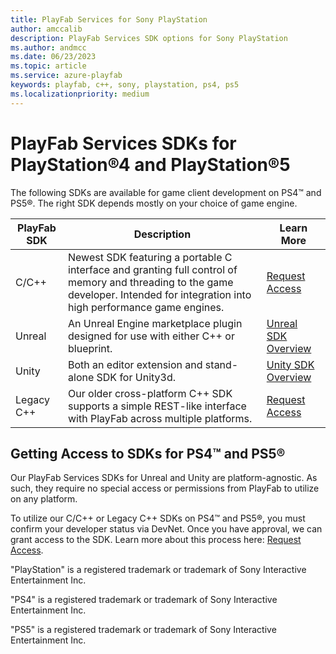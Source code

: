 ```yaml
---
title: PlayFab Services for Sony PlayStation
author: amccalib
description: PlayFab Services SDK options for Sony PlayStation
ms.author: andmcc
ms.date: 06/23/2023
ms.topic: article
ms.service: azure-playfab
keywords: playfab, c++, sony, playstation, ps4, ps5
ms.localizationpriority: medium
---
```


# PlayFab Services SDKs for PlayStation&#174;4 and PlayStation&#174;5 

The following SDKs are available for game client development on PS4™ and PS5®. The right SDK depends mostly on your choice of game engine.

| PlayFab SDK    | Description | Learn More |
|----------------|-------------|------------|
| C/C++ | Newest SDK featuring a portable C interface and granting full control of memory and threading to the game developer. Intended for integration into high performance game engines. | [Request Access](../../features/multiplayer/networking/request-access-for-sdks-samples.md) |
| Unreal         | An Unreal Engine marketplace plugin designed for use with either C++ or blueprint. | [Unreal SDK Overview](../unreal/index.md) |
| Unity          | Both an editor extension and stand-alone SDK for Unity3d. | [Unity SDK Overview](../unity3d/index.md) |
| Legacy C++     | Our older cross-platform C++ SDK supports a simple REST-like interface with PlayFab across multiple platforms. | [Request Access](../../features/multiplayer/networking/request-access-for-sdks-samples.md) |

## Getting Access to SDKs for PS4™ and PS5®

Our PlayFab Services SDKs for Unreal and Unity are platform-agnostic. As such, they require no special access or permissions from PlayFab to utilize on any platform.

To utilize our C/C++ or Legacy C++ SDKs on PS4™ and PS5®, you must confirm your developer status via DevNet. Once you have approval, we can grant access to the SDK. Learn more about this process here: [Request Access](../../features/multiplayer/networking/request-access-for-sdks-samples.md).

"PlayStation" is a registered trademark or trademark of Sony Interactive Entertainment Inc.

"PS4" is a registered trademark or trademark of Sony Interactive Entertainment Inc.

"PS5" is a registered trademark or trademark of Sony Interactive Entertainment Inc.
